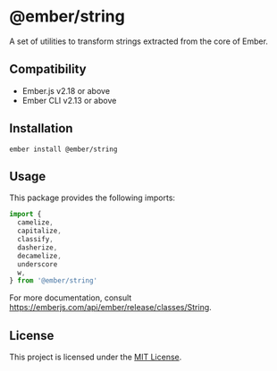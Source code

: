 @ember/string
==============================================================================

A set of utilities to transform strings extracted from the core of Ember.


Compatibility
------------------------------------------------------------------------------

* Ember.js v2.18 or above
* Ember CLI v2.13 or above


Installation
------------------------------------------------------------------------------

```
ember install @ember/string
```


Usage
------------------------------------------------------------------------------

This package provides the following imports:

```javascript
import {
  camelize,
  capitalize,
  classify,
  dasherize,
  decamelize,
  underscore
  w,
} from '@ember/string'
```

For more documentation, consult https://emberjs.com/api/ember/release/classes/String.

License
------------------------------------------------------------------------------

This project is licensed under the [MIT License](LICENSE.md).
